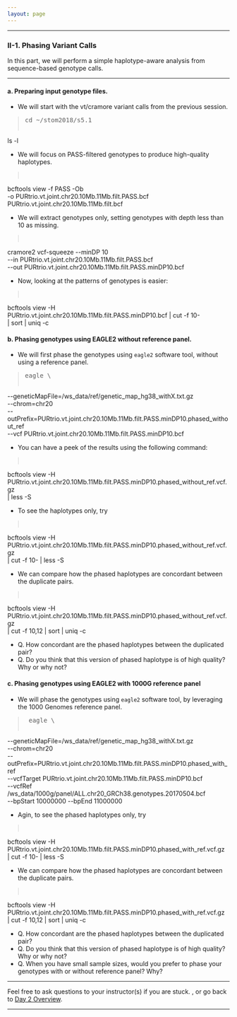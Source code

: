 ```yaml
---
layout: page
---
```


---

### II-1. Phasing Variant Calls

In this part, we will perform a simple haplotype-aware analysis from
sequence-based genotype calls.

---

#### a. Preparing input genotype files.

- We will start with the vt/cramore variant calls from the previous
  session.
><pre>cd ~/stom2018/s5.1
ls -l</pre>

- We will focus on PASS-filtered genotypes to produce high-quality haplotypes.
><pre>
bcftools view -f PASS -Ob \
-o PURtrio.vt.joint.chr20.10Mb.11Mb.filt.PASS.bcf\
PURtrio.vt.joint.chr20.10Mb.11Mb.filt.bcf</pre>

- We will extract genotypes only, setting genotypes with depth less
  than 10 as missing.
><pre>
cramore2 vcf-squeeze --minDP 10 \
--in PURtrio.vt.joint.chr20.10Mb.11Mb.filt.PASS.bcf \
--out PURtrio.vt.joint.chr20.10Mb.11Mb.filt.PASS.minDP10.bcf</pre>

- Now, looking at the patterns of genotypes is easier:
><pre>
bcftools view -H \
PURtrio.vt.joint.chr20.10Mb.11Mb.filt.PASS.minDP10.bcf | cut -f 10- \
| sort | uniq -c </pre>

#### b. Phasing genotypes using EAGLE2 without reference panel.

- We will first phase the genotypes using `eagle2` software tool, without
  using a reference panel.
> <pre>eagle \
--geneticMapFile=/ws_data/ref/genetic_map_hg38_withX.txt.gz \
--chrom=chr20 \
--outPrefix=PURtrio.vt.joint.chr20.10Mb.11Mb.filt.PASS.minDP10.phased_without_ref \
--vcf PURtrio.vt.joint.chr20.10Mb.11Mb.filt.PASS.minDP10.bcf </pre>

- You can have a peek of the results using the following command:
> <pre>
bcftools view -H \
PURtrio.vt.joint.chr20.10Mb.11Mb.filt.PASS.minDP10.phased_without_ref.vcf.gz \
| less -S</pre>

- To see the haplotypes only, try
> <pre>
bcftools view -H \
PURtrio.vt.joint.chr20.10Mb.11Mb.filt.PASS.minDP10.phased_without_ref.vcf.gz \
| cut -f 10- | less -S</pre>

- We can compare how the phased haplotypes are concordant between the
  duplicate pairs.
> <pre>
bcftools view -H \
PURtrio.vt.joint.chr20.10Mb.11Mb.filt.PASS.minDP10.phased_without_ref.vcf.gz \
| cut -f 10,12 | sort | uniq -c </pre>
  * Q. How concordant are the phased haplotypes between the duplicated
    pair? 
  * Q. Do you think that this version of phased haplotype is of high
    quality? Why or why not? 
	
#### c. Phasing genotypes using EAGLE2 with 1000G reference panel

- We will phase the genotypes using `eagle2` software tool, by
  leveraging the 1000 Genomes reference panel.
><pre> eagle \
--geneticMapFile=/ws_data/ref/genetic_map_hg38_withX.txt.gz \
--chrom=chr20 \
--outPrefix=PURtrio.vt.joint.chr20.10Mb.11Mb.filt.PASS.minDP10.phased_with_ref\
--vcfTarget PURtrio.vt.joint.chr20.10Mb.11Mb.filt.PASS.minDP10.bcf \
--vcfRef /ws_data/1000g/panel/ALL.chr20_GRCh38.genotypes.20170504.bcf \
--bpStart 10000000 --bpEnd 11000000</pre>

- Agin, to see the phased haplotypes only, try
> <pre>
bcftools view -H \
PURtrio.vt.joint.chr20.10Mb.11Mb.filt.PASS.minDP10.phased_with_ref.vcf.gz \
| cut -f 10- | less -S</pre>

- We can compare how the phased haplotypes are concordant between the
  duplicate pairs.
> <pre>
bcftools view -H \
PURtrio.vt.joint.chr20.10Mb.11Mb.filt.PASS.minDP10.phased_with_ref.vcf.gz \
| cut -f 10,12 | sort | uniq -c </pre>
  * Q. How concordant are the phased haplotypes between the duplicated
    pair? 
  * Q. Do you think that this version of phased haplotype is of high
    quality? Why or why not?
  * Q. When you have small sample sizes, would you prefer to phase
    your genotypes with or without reference panel? Why?

---
Feel free to ask questions to your instructor(s) if you are stuck. 
, or go back to [Day 2 Overview](../day2).

---
